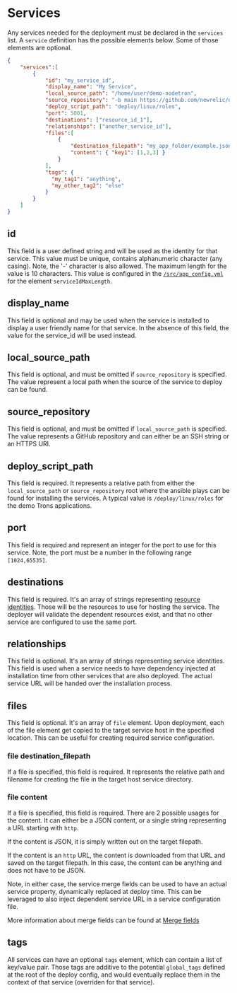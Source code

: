 # Services

Any services needed for the deployment must be declared in the `services` list.
A `service` definition has the possible elements below. Some of those elements are optional.

```json
{
    "services":[
        {
            "id": "my_service_id",
            "display_name": "My Service",
            "local_source_path": "/home/user/demo-nodetron",
            "source_repository": "-b main https://github.com/newrelic/demo-nodetron.git",
            "deploy_script_path": "deploy/linux/roles",
            "port": 5001,
            "destinations": ["resource_id_1"],
            "relationships": ["another_service_id"],
            "files":[
                {
                    "destination_filepath": "my_app_folder/example.json",
                    "content": { "key1": [1,2,3] }
                }
            ],
            "tags": {
              "my_tag1": "anything",
              "my_other_tag2": "else"
            }
        }
    ]
}
```

## id

This field is a user defined string and will be used as the identity for that service.
This value must be unique, contains alphanumeric character (any casing). Note, the '-' character is also allowed.
The maximum length for the value is 10 characters. This value is configured in the [`/src/app_config.yml`](/src/app_config.yml) for the element `serviceIdMaxLength`.

## display_name

This field is optional and may be used when the service is installed to display a user friendly name for that service. In the absence of this field, the value for the service_id will be used instead.

## local_source_path

This field is optional, and must be omitted if `source_repository` is specified. The value represent a local path when the source of the service to deploy can be found.

## source_repository

This field is optional, and must be omitted if `local_source_path` is specified. The value represents a GitHub repository and can either be an SSH string or an HTTPS URI.

## deploy_script_path

This field is required. It represents a relative path from either the `local_source_path` or `source_repository` root where the ansible plays can be found for installing the services. A typical value is `/deploy/linux/roles` for the demo Trons applications.

## port

This field is required and represent an integer for the port to use for this service. Note, the port must be a number in the following range `[1024,65535]`.

## destinations

This field is required. It's an array of strings representing [resource identities](/documentation/deploy_config/resources/README.md). Those will be the resources to use for hosting the service.
The deployer will validate the dependent resources exist, and that no other service are configured to use the same port.

## relationships

This field is optional. It's an array of strings representing service identities.
This field is used when a service needs to have dependency injected at installation time from other services that are also deployed. The actual service URL will be handed over the installation process.

## files

This field is optional. It's an array of `file` element. Upon deployment, each of the file element get copied to the target service host in the specified location. This can be useful for creating required service configuration.

### file destination_filepath

If a file is specified, this field is required. It represents the relative path and filename for creating the file in the target host service directory.

### file content

If a file is specified, this field is required.
There are 2 possible usages for the content. It can either be a JSON content, or a single string representing a URL starting with `http`.

If the content is JSON, it is simply written out on the target filepath.

If the content is an `http` URL, the content is downloaded from that URL and saved on the target filepath. In this case, the content can be anything and does not have to be JSON.

Note, in either case, the service merge fields can be used to have an actual service property, dynamically replaced at deploy time. This can be leveraged to also inject dependent service URL in a service configuration file.

More information about merge fields can be found at [Merge fields](../merge_fields/README.md)

## tags

All services can have an optional `tags` element, which can contain a list of key/value pair. Those tags are additive to the potential `global_tags` defined at the root of the deploy config, and would eventually replace them in the context of that service (overriden for that service).
